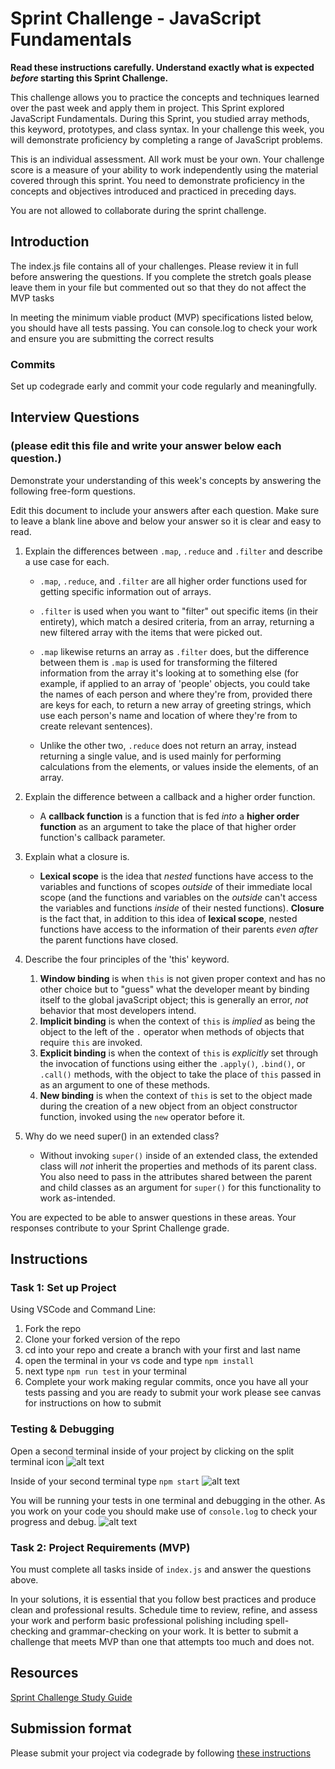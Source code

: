 # Sprint Challenge - JavaScript Fundamentals

**Read these instructions carefully. Understand exactly what is expected _before_ starting this Sprint Challenge.**

This challenge allows you to practice the concepts and techniques learned over the past week and apply them in project. This Sprint explored JavaScript Fundamentals. During this Sprint, you studied array methods, this keyword, prototypes, and class syntax. In your challenge this week, you will demonstrate proficiency by completing a range of JavaScript problems.

This is an individual assessment. All work must be your own. Your challenge score is a measure of your ability to work independently using the material covered through this sprint. You need to demonstrate proficiency in the concepts and objectives introduced and practiced in preceding days.

You are not allowed to collaborate during the sprint challenge.

## Introduction

The index.js file contains all of your challenges. Please review it in full before answering the questions. If you complete the stretch goals please leave them in your file but commented out so that they do not affect the MVP tasks

In meeting the minimum viable product (MVP) specifications listed below, you should have all tests passing. You can console.log to check your work and ensure you are submitting the correct results

### Commits

Set up codegrade early and commit your code regularly and meaningfully.

## Interview Questions

### (please edit this file and write your answer below each question.)

Demonstrate your understanding of this week's concepts by answering the following free-form questions.

Edit this document to include your answers after each question. Make sure to leave a blank line above and below your answer so it is clear and easy to read.

1. Explain the differences between `.map`, `.reduce` and `.filter` and describe a use case for each.

   - `.map`, `.reduce`, and `.filter` are all higher order functions used for getting specific information out of arrays.

   - `.filter` is used when you want to "filter" out specific items (in their entirety), which match a desired criteria, from an array, returning a new filtered array with the items that were picked out.

   - `.map` likewise returns an array as `.filter` does, but the difference between them is `.map` is used for transforming the filtered information from the array it's looking at to something else (for example, if applied to an array of 'people' objects, you could take the names of each person and where they're from, provided there are keys for each, to return a new array of greeting strings, which use each person's name and location of where they're from to create relevant sentences).

   - Unlike the other two, `.reduce` does not return an array, instead returning a single value, and is used mainly for performing calculations from the elements, or values inside the elements, of an array.

2. Explain the difference between a callback and a higher order function.

   - A **callback function** is a function that is fed _into_ a **higher order function** as an argument to take the place of that higher order function's callback parameter.

3. Explain what a closure is.

   - **Lexical scope** is the idea that _nested_ functions have access to the variables and functions of scopes _outside_ of their immediate local scope (and the functions and variables on the _outside_ can't access the variables and functions _inside_ of their nested functions). **Closure** is the fact that, in addition to this idea of **lexical scope**, nested functions have access to the information of their parents _even after_ the parent functions have closed.

4. Describe the four principles of the 'this' keyword.

   1. **Window binding** is when `this` is not given proper context and has no other choice but to "guess" what the developer meant by binding itself to the global javaScript object; this is generally an error, _not_ behavior that most developers intend.
   2. **Implicit binding** is when the context of `this` is _implied_ as being the object to the left of the `.` operator when methods of objects that require `this` are invoked.
   3. **Explicit binding** is when the context of `this` is _explicitly_ set through the invocation of functions using either the `.apply()`, `.bind()`, or `.call()` methods, with the object to take the place of `this` passed in as an argument to one of these methods.
   4. **New binding** is when the context of `this` is set to the object made during the creation of a new object from an object constructor function, invoked using the `new` operator before it.

5. Why do we need super() in an extended class?

   - Without invoking `super()` inside of an extended class, the extended class will _not_ inherit the properties and methods of its parent class. You also need to pass in the attributes shared between the parent and child classes as an argument for `super()` for this functionality to work as-intended.

You are expected to be able to answer questions in these areas. Your responses contribute to your Sprint Challenge grade.

## Instructions

### Task 1: Set up Project

Using VSCode and Command Line:

1. Fork the repo
2. Clone your forked version of the repo
3. cd into your repo and create a branch with your first and last name
4. open the terminal in your vs code and type `npm install`
5. next type `npm run test` in your terminal
6. Complete your work making regular commits, once you have all your tests passing and you are ready to submit your work please see canvas for instructions on how to submit

### Testing & Debugging

Open a second terminal inside of your project by clicking on the split terminal icon
![alt text](assets/split_terminal.png "Split Terminal")

Inside of your second terminal type `npm start`
![alt text](assets/npm_start.png "type npm start")

You will be running your tests in one terminal and debugging in the other. As you work on your code you should make use of `console.log` to check your progress and debug.
![alt text](assets/tests_debug_terminal_final.png "your terminal should look like this")

### Task 2: Project Requirements (MVP)

You must complete all tasks inside of `index.js` and answer the questions above.

In your solutions, it is essential that you follow best practices and produce clean and professional results. Schedule time to review, refine, and assess your work and perform basic professional polishing including spell-checking and grammar-checking on your work. It is better to submit a challenge that meets MVP than one that attempts too much and does not.

## Resources

[Sprint Challenge Study Guide](https://www.notion.so/lambdaschool/Unit-1-Sprint-3-Study-Guide-033a9a00659a4ef98c12eb97e49a6110)

## Submission format

Please submit your project via codegrade by following [these instructions](https://www.notion.so/lambdaschool/Submitting-an-assignment-via-Code-Grade-A-Step-by-Step-Walkthrough-07bd65f5f8364e709ecb5064735ce374)

